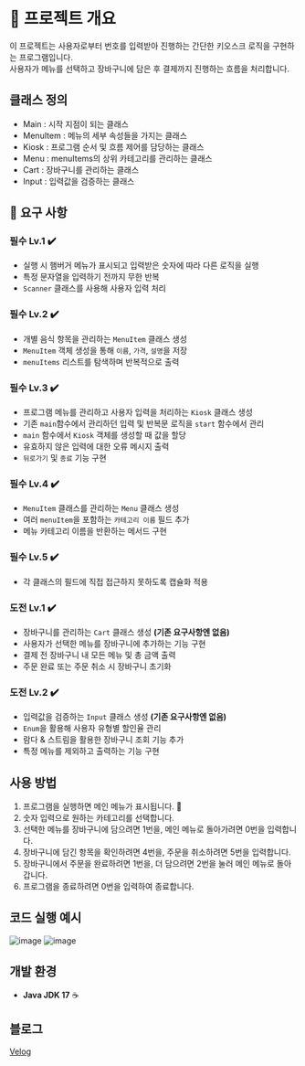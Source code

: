 # 📄 프로젝트 개요

이 프로젝트는 사용자로부터 번호를 입력받아 진행하는 간단한 키오스크 로직을 구현하는 프로그램입니다.<br>
사용자가 메뉴를 선택하고 장바구니에 담은 후 결제까지 진행하는 흐름을 처리합니다.

## 클래스 정의
- Main : 시작 지점이 되는 클래스
- MenuItem : 메뉴의 세부 속성들을 가지는 클래스
- Kiosk : 프로그램 순서 및 흐름 제어를 담당하는 클래스
- Menu : menuItems의 상위 카테고리를 관리하는 클래스
- Cart : 장바구니를 관리하는 클래스
- Input : 입력값을 검증하는 클래스

## 📌 요구 사항

### **필수 Lv.1 ✔️**
- 실행 시 햄버거 메뉴가 표시되고 입력받은 숫자에 따라 다른 로직을 실행
- 특정 문자열을 입력하기 전까지 무한 반복
- `Scanner` 클래스를 사용해 사용자 입력 처리

### **필수 Lv.2 ✔️**
- 개별 음식 항목을 관리하는 `MenuItem` 클래스 생성
- `MenuItem` 객체 생성을 통해 `이름`, `가격`, `설명`을 저장
- `menuItems` 리스트를 탐색하며 반복적으로 출력

### **필수 Lv.3 ✔️**
- 프로그램 메뉴를 관리하고 사용자 입력을 처리하는 `Kiosk` 클래스 생성
- 기존 `main`함수에서 관리하던 입력 및 반복문 로직을 `start` 함수에서 관리
- `main` 함수에서 `Kiosk` 객체를 생성할 때 값을 할당
- 유효하지 않은 입력에 대한 오류 메시지 출력
- `뒤로가기` 및 `종료` 기능 구현

### **필수 Lv.4 ✔️**
- `MenuItem` 클래스를 관리하는 `Menu` 클래스 생성
- 여러 `menuItem`을 포함하는 `카테고리 이름` 필드 추가
- 메뉴 카테고리 이름을 반환하는 메서드 구현

### **필수 Lv.5 ✔️**
- 각 클래스의 필드에 직접 접근하지 못하도록 캡슐화 적용

### **도전 Lv.1 ✔️**
- 장바구니를 관리하는 `Cart` 클래스 생성 **(기존 요구사항엔 없음)**
- 사용자가 선택한 메뉴를 장바구니에 추가하는 기능 구현
- 결제 전 장바구니 내 모든 메뉴 및 총 금액 출력
- 주문 완료 또는 주문 취소 시 장바구니 초기화

### **도전 Lv.2 ✔️** 
- 입력값을 검증하는 `Input` 클래스 생성 **(기존 요구사항엔 없음)**
- `Enum`을 활용해 사용자 유형별 할인율 관리
- 람다 & 스트림을 활용한 장바구니 조회 기능 추가
- 특정 메뉴를 제외하고 출력하는 기능 구현
  
## 사용 방법
1. 프로그램을 실행하면 메인 메뉴가 표시됩니다. 🚀
2. 숫자 입력으로 원하는 카테고리를 선택합니다.
3. 선택한 메뉴를 장바구니에 담으려면 1번을, 메인 메뉴로 돌아가려면 0번을 입력합니다.
4. 장바구니에 담긴 항목을 확인하려면 4번을, 주문을 취소하려면 5번을 입력합니다.
5. 장바구니에서 주문을 완료하려면 1번을, 더 담으려면 2번을 눌러 메인 메뉴로 돌아갑니다.
6. 프로그램을 종료하려면 0번을 입력하여 종료합니다.

## 코드 실행 예시

![image](https://github.com/user-attachments/assets/b1b5f857-c5b9-48e9-ab29-9ff50d3c7006)
![image](https://github.com/user-attachments/assets/45348522-05e8-4042-af06-2432d1bde254)

## 개발 환경

- **Java JDK 17** ☕

## 블로그
[Velog](https://velog.io/@harvard--/Java-%ED%82%A4%EC%98%A4%EC%8A%A4%ED%81%AC-%EB%A6%AC%ED%8C%A9%ED%86%A0%EB%A7%81)
